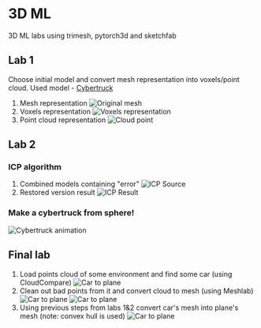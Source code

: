 # 3D ML
3D ML labs using trimesh, pytorch3d and sketchfab

## Lab 1
Choose initial model and convert mesh representation into voxels/point cloud.
Used model - [Cybertruck](https://sketchfab.com/3d-models/low-poly-tesla-cybertruck-5d5d84862b1046b7983433938cd9fbe6)

1. Mesh representation
![Original mesh](img/orig_mesh.jpg)
2. Voxels representation
![Voxels representation](img/voxels.jpg)
3. Point cloud representation
![Cloud point](img/point_cloud.jpg)

## Lab 2
### ICP algorithm
1. Combined models containing "error"
![ICP Source](img/ipc_source.jpg)
2. Restored version result
![ICP Result](img/ipc.jpg)

### Make a cybertruck from sphere!
![Cybertruck animation](img/sphere_to_cybertruck.gif)

## Final lab
1. Load points cloud of some environment and find some car (using CloudCompare)
![Car to plane](img/car_on_map.jpg)
3. Clean out bad points from it and convert cloud to mesh (using Meshlab)
![Car to plane](img/meshlab.jpg)
![Car to plane](img/car_mesh.jpg)
4. Using previous steps from labs 1&2 convert car's mesh into plane's mesh (note: convex hull is used)
![Car to plane](img/car_to_plane.gif)

